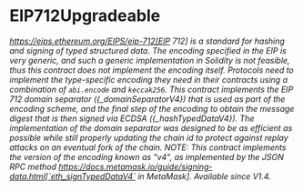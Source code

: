 # EIP712Upgradeable







*https://eips.ethereum.org/EIPS/eip-712[EIP 712] is a standard for hashing and signing of typed structured data. The encoding specified in the EIP is very generic, and such a generic implementation in Solidity is not feasible, thus this contract does not implement the encoding itself. Protocols need to implement the type-specific encoding they need in their contracts using a combination of `abi.encode` and `keccak256`. This contract implements the EIP 712 domain separator ({_domainSeparatorV4}) that is used as part of the encoding scheme, and the final step of the encoding to obtain the message digest that is then signed via ECDSA ({_hashTypedDataV4}). The implementation of the domain separator was designed to be as efficient as possible while still properly updating the chain id to protect against replay attacks on an eventual fork of the chain. NOTE: This contract implements the version of the encoding known as &quot;v4&quot;, as implemented by the JSON RPC method https://docs.metamask.io/guide/signing-data.html[`eth_signTypedDataV4` in MetaMask]. _Available since V1.4._*



